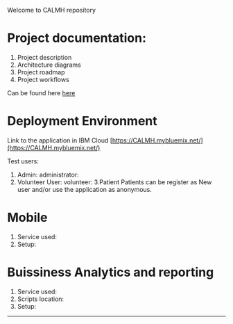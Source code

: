 
Welcome to CALMH repository

# Project documentation:
1. Project description
2. Architecture diagrams
3. Project roadmap
4. Project workflows

Can be found here [here](https://)

# Deployment Environment
Link to the application in IBM Cloud
[https://CALMH.mybluemix.net/](https://CALMH.mybluemix.net/)

Test users:
1. Admin:
administrator:
2. Volunteer User:
volunteer:
3.Patient
Patients can be register as New user and/or use the application as anonymous.

# Mobile 
1. Service used: 
2. Setup:
    

# Buissiness Analytics and reporting

1. Service used: 
2. Scripts location:
3. Setup: 
---



